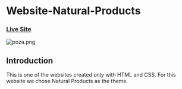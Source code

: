 # Website-Natural-Products

### [Live Site](https://keen-dusk-15027b.netlify.app)

![poza.png](https://i.postimg.cc/tTvV72YT/poza.png)

## Introduction
This is one of the websites created only with HTML and CSS. For this website we chose Natural Products as the theme.
